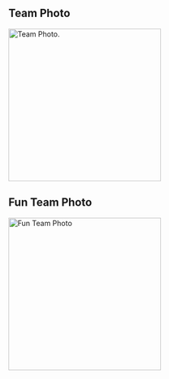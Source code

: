 
<h2> Team Photo </h2>
<img src="https://user-images.githubusercontent.com/114002457/193420635-2e781603-747a-4854-9c96-d5a9cf954f4b.jpg"
     width="300"
     height="300"
     title="Team Photo.">
    
<h2> Fun Team Photo </h2>
<img src="https://user-images.githubusercontent.com/114002457/193420878-14d92860-ddf7-47bc-a6b0-06efd567df08.jpg"
     width="300"
     height="300"
     title="Fun Team Photo">

